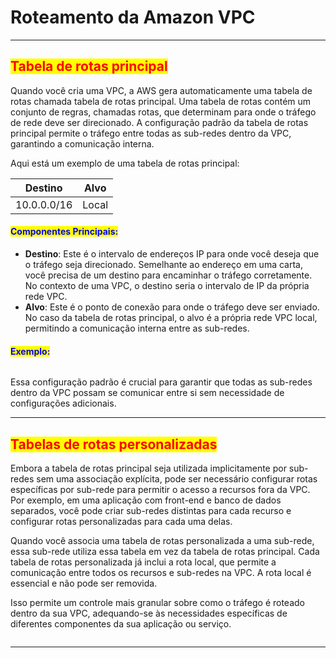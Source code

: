 # Roteamento da Amazon VPC

***

## <mark style="color:red;">**Tabela de rotas principal**</mark>

Quando você cria uma VPC, a AWS gera automaticamente uma tabela de rotas chamada tabela de rotas principal. Uma tabela de rotas contém um conjunto de regras, chamadas rotas, que determinam para onde o tráfego de rede deve ser direcionado. A configuração padrão da tabela de rotas principal permite o tráfego entre todas as sub-redes dentro da VPC, garantindo a comunicação interna.

Aqui está um exemplo de uma tabela de rotas principal:

| Destino     | Alvo  |
| ----------- | ----- |
| 10.0.0.0/16 | Local |

#### <mark style="color:blue;">**Componentes Principais:**</mark>

* **Destino**: Este é o intervalo de endereços IP para onde você deseja que o tráfego seja direcionado. Semelhante ao endereço em uma carta, você precisa de um destino para encaminhar o tráfego corretamente. No contexto de uma VPC, o destino seria o intervalo de IP da própria rede VPC.
* **Alvo**: Este é o ponto de conexão para onde o tráfego deve ser enviado. No caso da tabela de rotas principal, o alvo é a própria rede VPC local, permitindo a comunicação interna entre as sub-redes.

#### <mark style="color:blue;">Exemplo:</mark>

<figure><img src="https://explore.skillbuilder.aws/files/a/w/aws_prod1_docebosaas_com/1719288000/qv1ubG4XmDzlGeSEaz41BQ/tincan/954352_1676568571_p1gpdis23dphj1i0b12fk1vub1t4o4_zip/assets/224LjBjaE-9SXuVC_-X2_R4cjJxpD1O-V.jpg" alt=""><figcaption></figcaption></figure>

Essa configuração padrão é crucial para garantir que todas as sub-redes dentro da VPC possam se comunicar entre si sem necessidade de configurações adicionais.

***

## <mark style="color:red;">**Tabelas de rotas personalizadas**</mark>

Embora a tabela de rotas principal seja utilizada implicitamente por sub-redes sem uma associação explícita, pode ser necessário configurar rotas específicas por sub-rede para permitir o acesso a recursos fora da VPC. Por exemplo, em uma aplicação com front-end e banco de dados separados, você pode criar sub-redes distintas para cada recurso e configurar rotas personalizadas para cada uma delas.

Quando você associa uma tabela de rotas personalizada a uma sub-rede, essa sub-rede utiliza essa tabela em vez da tabela de rotas principal. Cada tabela de rotas personalizada já inclui a rota local, que permite a comunicação entre todos os recursos e sub-redes na VPC. A rota local é essencial e não pode ser removida.

Isso permite um controle mais granular sobre como o tráfego é roteado dentro da sua VPC, adequando-se às necessidades específicas de diferentes componentes da sua aplicação ou serviço.

<figure><img src="https://explore.skillbuilder.aws/files/a/w/aws_prod1_docebosaas_com/1719288000/qv1ubG4XmDzlGeSEaz41BQ/tincan/954352_1676568571_p1gpdis23dphj1i0b12fk1vub1t4o4_zip/assets/CShrXPlESdZvNZBP_JqDCkbcIDd0Z0j86.jpg" alt=""><figcaption></figcaption></figure>

***
